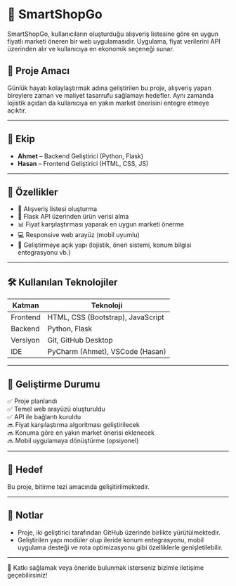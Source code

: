 # 🛒 SmartShopGo

SmartShopGo, kullanıcıların oluşturduğu alışveriş listesine göre en uygun fiyatlı marketi öneren bir web uygulamasıdır. Uygulama, fiyat verilerini API üzerinden alır ve kullanıcıya en ekonomik seçeneği sunar.

## 🚀 Proje Amacı

Günlük hayatı kolaylaştırmak adına geliştirilen bu proje, alışveriş yapan bireylere zaman ve maliyet tasarrufu sağlamayı hedefler. Aynı zamanda lojistik açıdan da kullanıcıya en yakın market önerisini entegre etmeye açıktır.

---

## 👥 Ekip

- **Ahmet** – Backend Geliştirici (Python, Flask)
- **Hasan** – Frontend Geliştirici (HTML, CSS, JS)

---

## 🧩 Özellikler

- 📝 Alışveriş listesi oluşturma
- 📡 Flask API üzerinden ürün verisi alma
- 📊 Fiyat karşılaştırması yaparak en uygun marketi önerme
- 💻 Responsive web arayüz (mobil uyumlu)
- 🔄 Geliştirmeye açık yapı (lojistik, öneri sistemi, konum bilgisi entegrasyonu vb.)

---

## 🛠️ Kullanılan Teknolojiler

| Katman     | Teknoloji         |
|------------|-------------------|
| Frontend   | HTML, CSS (Bootstrap), JavaScript |
| Backend    | Python, Flask      |
| Versiyon   | Git, GitHub Desktop |
| IDE        | PyCharm (Ahmet), VSCode (Hasan) |


---

## 🔄 Geliştirme Durumu

✅ Proje planlandı  
✅ Temel web arayüzü oluşturuldu  
✅ API ile bağlantı kuruldu  
🔜 Fiyat karşılaştırma algoritması geliştirilecek  
🔜 Konuma göre en yakın market önerisi eklenecek  
🔜 Mobil uygulamaya dönüştürme (opsiyonel)

---

## 📅 Hedef

Bu proje, bitirme tezi amacında gelişitirilmektedir.

---

## 📌 Notlar

- Proje, iki geliştirici tarafından GitHub üzerinde birlikte yürütülmektedir.
- Geliştirilen yapı modüler olup ileride konum entegrasyonu, mobil uygulama desteği ve rota optimizasyonu gibi özelliklerle genişletilebilir.

---

💬 Katkı sağlamak veya öneride bulunmak isterseniz bizimle iletişime geçebilirsiniz!


